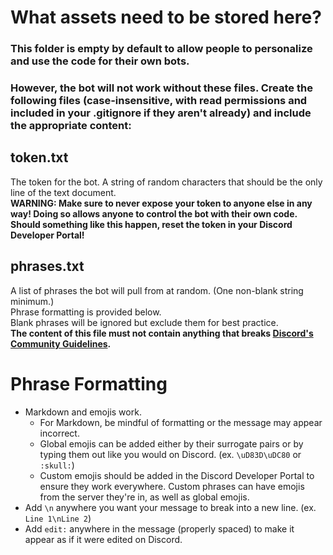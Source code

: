 # What assets need to be stored here?
### This folder is empty by default to allow people to personalize and use the code for their own bots.
### However, the bot will not work without these files. Create the following files (case-insensitive, with read permissions and included in your .gitignore if they aren't already) and include the appropriate content:

## token.txt
The token for the bot. A string of random characters that should be the only line of the
text document. \
**WARNING: Make sure to never expose your token to anyone else in any way!
Doing so allows anyone to control the bot with their own code. 
Should something like this happen, reset the token in your Discord Developer Portal!**

## phrases.txt
A list of phrases the bot will pull from at random. (One non-blank string minimum.) \
Phrase formatting is provided below. \
Blank phrases will be ignored but exclude them for best practice. \
**The content of this file must not contain anything that breaks [Discord's Community Guidelines](https://discord.com/guidelines).**

# Phrase Formatting

- Markdown and emojis work.
    - For Markdown, be mindful of formatting or the message may appear incorrect.
    - Global emojis can be added either by their surrogate pairs or by typing them out like you would on Discord. (ex. `\uD83D\uDC80` or `:skull:`)
    - Custom emojis should be added in the Discord Developer Portal to ensure they work everywhere. Custom phrases can have emojis from the server they're in, as well as global emojis.
- Add `\n` anywhere you want your message to break into a new line. (ex. `Line 1\nLine 2`)
- Add `edit:` anywhere in the message (properly spaced) to make it appear as if it were edited on Discord.